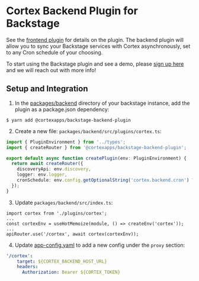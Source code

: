 # Cortex Backend Plugin for Backstage

See the [frontend plugin](https://github.com/cortexapps/backstage-plugin) for details on the plugin.
The backend plugin will allow you to sync your Backstage services with Cortex asynchronously, set
to any Cron schedule of your choosing.

To start using the Backstage plugin and see a demo, please [sign up here](https://www.getcortexapp.com/demo) and we will
reach out with more info!

## Setup and Integration

1. In the [packages/backend](https://github.com/backstage/backstage/blob/master/packages/backend/) directory of your backstage
   instance, add the plugin as a package.json dependency:

```shell
$ yarn add @cortexapps/backstage-backend-plugin
```
2. Create a new file: `packages/backend/src/plugins/cortex.ts`:
```ts
import { PluginEnvironment } from '../types';
import { createRouter } from '@cortexapps/backstage-backend-plugin';

export default async function createPlugin(env: PluginEnvironment) {
  return await createRouter({
    discoveryApi: env.discovery,
    logger: env.logger,
    cronSchedule: env.config.getOptionalString('cortex.backend.cron') ?? '0 3,7,11,15,19,23 * * *'
  });
}
```

3. Update `packages/backend/src/index.ts`:
```tsx
import cortex from './plugins/cortex';
...
const cortexEnv = useHotMemoize(module, () => createEnv('cortex'));
...
apiRouter.use('/cortex', await cortex(cortexEnv));
```

4. Update [app-config.yaml](https://github.com/backstage/backstage/blob/master/app-config.yaml#L54) to add a new config under
   the `proxy` section:
```yaml
'/cortex':
    target: ${CORTEX_BACKEND_HOST_URL}
    headers:
      Authorization: Bearer ${CORTEX_TOKEN}
```
